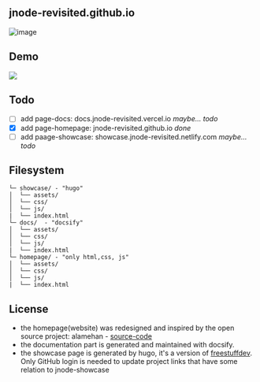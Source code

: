## jnode-revisited.github.io
![image](https://user-images.githubusercontent.com/111701513/208315742-3beadf88-c239-4e65-a039-9b74e312b80b.png)

## Demo
![](https://im5.ezgif.com/tmp/ezgif-5-88856fb18d.gif)

## Todo
- [ ] add page-docs: docs.jnode-revisited.vercel.io *maybe... todo*
- [x] add page-homepage: jnode-revisited.github.io *done*
- [ ] add paage-showcase: showcase.jnode-revisited.netlify.com *maybe... todo*

## Filesystem
```
└─ showcase/ - "hugo"
│  └── assets/
│  └── css/
│  └── js/
|  └── index.html
└─ docs/  - "docsify"
│  └── assets/
│  └── css/
│  └── js/
|  └── index.html
└─ homepage/ - "only html,css, js"
│  └── assets/
│  └── css/
│  └── js/
|  └── index.html
```

## License
- the homepage(website) was redesigned and inspired by the open source project: alamehan - [source-code](github/alamehan/alamehan.github.io)
- the documentation part is generated and maintained with docsify.
- the showcase page is generated by hugo, it's a version of [freestuffdev](https://freestuff.dev/). Only GitHub login is needed to update project links that have some relation to jnode-showcase
